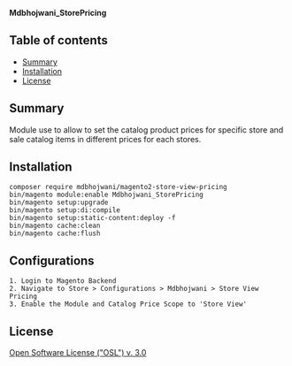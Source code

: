 <strong>Mdbhojwani_StorePricing</strong> 

## Table of contents

- [Summary](#summary)
- [Installation](#installation)
- [License](#license)

## Summary

Module use to allow to set the catalog product prices for specific store and sale catalog items in different prices for each stores.

## Installation

```
composer require mdbhojwani/magento2-store-view-pricing
bin/magento module:enable Mdbhojwani_StorePricing
bin/magento setup:upgrade
bin/magento setup:di:compile
bin/magento setup:static-content:deploy -f
bin/magento cache:clean
bin/magento cache:flush
```

## Configurations

```
1. Login to Magento Backend
2. Navigate to Store > Configurations > Mdbhojwani > Store View Pricing
3. Enable the Module and Catalog Price Scope to 'Store View'
```

## License

[Open Software License ("OSL") v. 3.0](https://opensource.org/license/osl-3-0-php)
